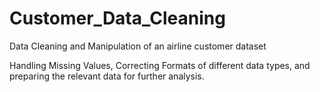 # Customer_Data_Cleaning
Data Cleaning and Manipulation of an airline customer dataset

Handling Missing Values, Correcting Formats of different data types, and preparing the relevant data for further analysis.
